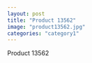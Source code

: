 ```yaml
---
layout: post
title: "Product 13562"
image: "product13562.jpg"
categories: "category1"
---
```

Product 13562

